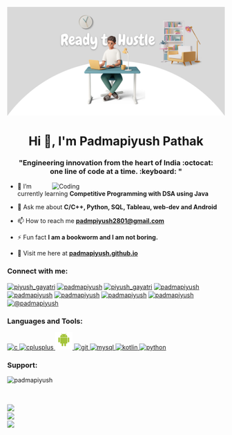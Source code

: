 ![MasterHead](https://github.com/Padmapiyush/Padmapiyush/blob/main/Motivation%20March%20Banner%20(2)%20(1).png)
<h1 align="center">Hi 👋, I'm Padmapiyush Pathak</h1>
<h3 align="center">"Engineering innovation from the heart of India :octocat: <br> one line of code at a time. :keyboard: "</h3>
<img align="right" alt="Coding" width="400" src="https://github.com/Padmapiyush/illustrations/blob/main/3d/casual-life-3d-young-man-surrounded-by-gadgets-taking-notes.png">


- 🌱 I’m currently learning **Competitive Programming with DSA using Java**

- 💬 Ask me about **C/C++, Python, SQL, Tableau, web-dev and Android**

- 📫 How to reach me **padmpiyush2801@gmail.com**

- ⚡ Fun fact **I am a bookworm and I am not boring.**

- 📝 Visit me here at **[padmapiyush.github.io](https://padmapiyush.github.io)**

<h3 align="left">Connect with me:</h3>
<p align="left">
<a href="https://twitter.com/piyush_gayatri" target="blank"><img align="center" src="https://static.vecteezy.com/system/resources/previews/002/534/045/original/social-media-twitter-logo-blue-isolated-free-vector.jpg" alt="piyush_gayatri" height="30" width="30" /></a>
<a href="https://linkedin.com/in/padmapiyush" target="blank"><img align="center" src="https://static.vecteezy.com/system/resources/previews/009/097/186/original/blue-color-white-background-linkedin-design-logo-sign-symbol-free-vector.jpg" alt="padmapiyush" height="30" width="30" /></a>
<a href="https://instagram.com/piyush_gayatri" target="blank"><img align="center" src="https://upload.wikimedia.org/wikipedia/commons/thumb/e/e7/Instagram_logo_2016.svg/2048px-Instagram_logo_2016.svg.png" alt="piyush_gayatri" height="25" width="25" /></a>
<a href="https://www.youtube.com/@padmapiyush" target="blank"><img align="center" src="https://www.iconpacks.net/icons/2/free-youtube-logo-icon-2431-thumb.png" alt="padmapiyush" height="30" width="30" /></a>
<a href="https://www.codechef.com/users/padmapiyush" target="blank"><img align="center" src="https://cdn.jsdelivr.net/npm/simple-icons@3.1.0/icons/codechef.svg" alt="padmapiyush" height="30" width="40" /></a>
<a href="https://www.hackerrank.com/padmapiyush" target="blank"><img align="center" src="https://upload.wikimedia.org/wikipedia/commons/6/65/HackerRank_logo.png" alt="padmapiyush" height="30" width="30" /></a>
  <a href="https://auth.geeksforgeeks.org/user/padmapiyush" target="blank"><img align="center" src="https://img.icons8.com/color/480/GeeksforGeeks.png" alt="padmapiyush" height="30" width="30" /></a>
<a href="https://www.leetcode.com/padmapiyush" target="blank"><img align="center" src="https://upload.wikimedia.org/wikipedia/commons/1/19/LeetCode_logo_black.png" alt="padmapiyush" height="30" width="30" /></a>
<a href="https://www.hackerearth.com/@padmapiyush" target="blank"><img align="center" src="https://upload.wikimedia.org/wikipedia/commons/e/e8/HackerEarth_logo.png" alt="@padmapiyush" height="30" width="30" /></a>
</p>

<h3 align="left">Languages and Tools:</h3>
<p align="left"> 
  <a href="https://www.cprogramming.com/" target="_blank" rel="noreferrer"> <img src="https://upload.wikimedia.org/wikipedia/commons/thumb/1/18/C_Programming_Language.svg/1200px-C_Programming_Language.svg.png" alt="c" width="40" height="40"/> </a>
  <a href="https://cplusplus.com/reference/" target="_blank" rel="noreferrer"> <img src="https://upload.wikimedia.org/wikipedia/commons/thumb/1/18/ISO_C%2B%2B_Logo.svg/1822px-ISO_C%2B%2B_Logo.svg.png" alt="cplusplus" width="40" height="40"/> </a> 
  <a href="https://developer.android.com" target="_blank" rel="noreferrer"> <img src="https://raw.githubusercontent.com/devicons/devicon/master/icons/android/android-original-wordmark.svg" alt="android" width="40" height="40"/> </a> 
  <a href="https://git-scm.com/" target="_blank" rel="noreferrer"> <img src="https://git-scm.com/images/logos/downloads/Git-Icon-1788C.png" alt="git" width="40" height="40"/> </a>
  <a href="https://www.mysql.com/" target="_blank" rel="noreferrer"> <img src="https://cdn.freebiesupply.com/logos/large/2x/mysql-logo-png-transparent.png" alt="mysql" width="50" height="40"/> </a> 
  <a href="https://kotlinlang.org" target="_blank" rel="noreferrer"> <img src="https://www.vectorlogo.zone/logos/kotlinlang/kotlinlang-icon.svg" alt="kotlin" width="40" height="40"/> </a>
  <a href="https://www.python.org" target="_blank" rel="noreferrer"> <img src="https://s3.dualstack.us-east-2.amazonaws.com/pythondotorg-assets/media/community/logos/python-logo-only.png" alt="python" width="30" height="40"/> </a> </p>
  
  <h3 align="left">Support:</h3>
<p><a href="https://www.buymeacoffee.com/padmapiyush"> <img align="left" src="https://cdn.buymeacoffee.com/buttons/v2/default-yellow.png" height="50" width="210" alt="padmapiyush" /></a></p><br><br><br>

![](https://github-readme-stats.vercel.app/api?username=padmapiyush&theme=swift&hide_border=false&include_all_commits=true&count_private=false&bg_color=FFFFFF)<br/>
![](https://github-readme-streak-stats.herokuapp.com/?user=padmapiyush&theme=swift&hide_border=false&bg_color=FFFFFF)<br/>
![](https://github-readme-stats.vercel.app/api/top-langs/?username=padmapiyush&theme=swift&hide_border=false&include_all_commits=true&count_private=false&layout=compact&bg_color=FFFFFF)



